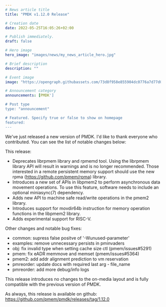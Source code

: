 ```yaml
---
# News article title
title: "PMDK v1.12.0 Release"

# Creation date
date: 2022-05-25T16:05:26+02:00

# Publish immediately. 
draft: false

# Hero image
hero_image: "images/news/my_news_article_hero.jpg"

# Brief description
description: ""

# Event image
image: "https://opengraph.githubassets.com/73d8f958e855904dc0776a7d77d0f0d3698a65b1/pmem/pmdk"

# Announcement category
announcements: [PMDK']

# Post type
type: "announcement"

# Featured. Specify true or false to show on homepage
featured: 
---
```

We've just released a new version of PMDK. I'd like to thank everyone who contributed. You can see the list of notable changes below:

This release:
- Deprecates librpmem library and rpmemd tool.
Using the librpmem library API will result in warnings
and is no longer recommended. Those interested in a remote
persistent memory support should use the new
rpma (https://github.com/pmem/rpma) library.
- Introduces a new set of APIs in libpmem2 to perform asynchronous data
movement operations. To use this feature, software needs to include an
optional miniasync(7) dependency.
- Adds new API to machine safe read/write operations in the pmem2 library.
- Introduces support for movdir64b instruction for memory operation
functions in the libpmem2 library.
- Adds experimental support for RISC-V.

Other changes and notable bug fixes:
- common: supress false positve of '-Wunused-parameter'
- examples: remove unnecessary persists in pminvaders
- obj: fix invalid type when setting cache size ctl (pmem/issues#5291)
- pmem: fix eADR memmove and memset (pmem/issues#5364)
- pmem2: add addr alignment prediction to vm reservation
- pmreorder: update docs with required last arg - file_name
- pmreorder: add more debug/info logs

This release introduces no changes to the on-media layout and is fully compatible with the previous version of PMDK.

As always, this release is available on github: https://github.com/pmem/pmdk/releases/tag/1.12.0
